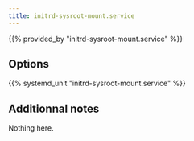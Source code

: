 ```yaml
---
title: initrd-sysroot-mount.service
---
```


{{% provided_by "initrd-sysroot-mount.service" %}}

## Options

{{% systemd_unit "initrd-sysroot-mount.service" %}}

## Additionnal notes

Nothing here.